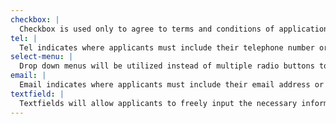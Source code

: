 ```yaml
---
checkbox: |
  Checkbox is used only to agree to terms and conditions of application.
tel: |
  Tel indicates where applicants must include their telephone number or the telephone number of a reference/veterinarian.
select-menu: |
  Drop down menus will be utilized instead of multiple radio buttons to create more real-estate on the website.
email: |
  Email indicates where applicants must include their email address or the email address of a reference/veterinarian.
textfield: |
  Textfields will allow applicants to freely input the necessary information. This will be used with specific values are not needed such as 'name', 'address', or for open ended questions with a variety of answers.
---
```

